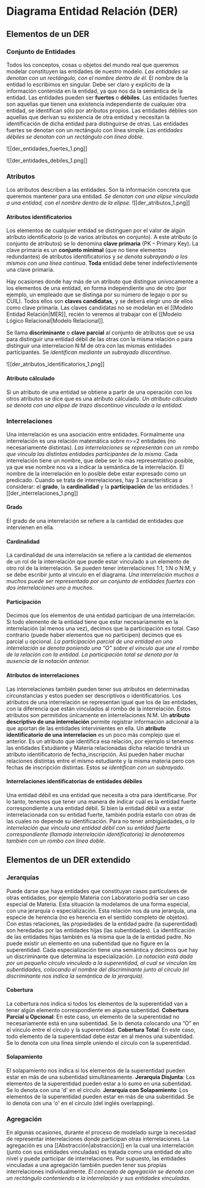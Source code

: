 # Diagrama Entidad Relación (DER)
## Elementos de un DER
### Conjunto de Entidades
Todos los conceptos, cosas u objetos del mundo real que queremos modelar constituyen las entidades de nuestro modelo. *Las entidades se denotan con un rectángulo, con el nombre dentro de él.*
El nombre de la entidad lo escribimos en singular. Debe ser claro y explícito de la información contenida en la entidad, ya que nos da la semántica de la entidad.
Las entidades pueden ser **fuertes** o **débiles**. Las entidades fuertes son aquellas que tienen una existencia independiente de cualquier otra entidad, se identifican sólo por atributos propios. Las entidades débiles son aquellas que derivan su existencia de otra entidad y necesitan la identificación de dicha entidad para distinguirse de otras.
Las entidades fuertes se denotan con un rectángulo con línea simple. *Las entidades débiles se denotan con un rectángulo con línea doble.*

![[der_entidades_fuertes_1.png]]

![[der_entidades_debiles_1.png]]

### Atributos
Los atributos describen a las entidades. Son la información concreta que queremos mantener para una entidad. *Se denotan con una elipse vinculada a una entidad, con el nombre dentro de la elipse.*
![[der_atributos_1.png]]

#### Atributos identificatorios
Los elementos de cualquier entidad se distinguen por el valor de algún atributo identificatorio (o de varios atributos en conjunto). A este atributo (o conjunto de atributos) se lo denomina **clave primaria** (PK – Primary Key). La clave primaria es un **conjunto minimal** (que no tiene elementos redundantes) de atributos identificatorios y *se denota subrayando a los mismos con una línea continua*. **Toda** entidad debe tener indefectivlemente una clave primaria.

Hay ocasiones donde hay más de un atributo que distingue unívocamente a los elementos de una entidad, en forma independiente uno de otro (por ejemplo, un empleado que se distinga por su número de legajo o por su CUIL). Todos ellos son **claves candidatas**, y se deberá elegir uno de ellos como clave primaria. Las claves candidatas no se modelan en el [[Modelo Entidad Relación|MER]], recién lo veremos al trabajar con el [[Modelo Lógico Relacional|Modelo Relacional]].

Se llama **discriminante** o **clave parcial** al conjunto de atributos que se usa para distinguir una entidad débil de las otras con la misma relación o para distinguir una interrelacion N:M de otra con las mismas entidades participantes. Se *identifican mediante un subrayado discontinuo*.

![[der_atributos_identificatorios_1.png]]

#### Atributo cálculado
Si un atributo de una entidad se obtiene a partir de una operación con los otros atributos se dice que es una atributo cálculado. *Un atributo cálculado se denota con una elipse de trazo discontinuo vinculada a la entidad.*

### Interrelaciones
Una interrelación es una asociación entre entidades. Formalmente una interrelación es una relación matemática sobre n>=2 entidades (no necesariamente distintas). *Las interrelaciones se representan con un rombo que vincula las distintas entidades participantes de la misma*.
Cada interrelación tiene un nombre, que debe ser lo más representativo posible, ya que ese nombre nos va a indicar la semántica de la interrelación. El nombre de la interrelación en lo posible debe estar expresado como un predicado.
Cuando se trata de interrelaciones, hay 3 características a considerar: el **grado**, la **cardinalidad** y la **participación** de las entidades.
![[der_interrelaciones_1.png]]

#### Grado
El grado de una interrelación se refiere a la cantidad de entidades que intervienen en ella.

#### Cardinalidad
La cardinalidad de una interrelación se refiere a la cantidad de elementos de un rol de la interrelación que puede estar vinculado a un elemento de otro rol de la interrelación. Se pueden tener interrelaciones 1:1, 1:N o N:M, y se debe escribir junto al vínculo en el diagrama.
*Una interrelación muchos a muchos puede ser representada por un conjunto de entidades fuertes con dos interrelaciones uno a muchos.*

#### Participación
Decimos que los elementos de una entidad participan de una interrelación. Si todo elemento de la entidad tiene que estar necesariamente en la interrelación (al menos una vez), decimos que la participación es total. Caso contrario (puede haber elementos que no participen) decimos que es parcial u opcional.
*La participación parcial de una entidad en una interrelación se denota poniendo una “O” sobre el vínculo que une el rombo de la relación con la entidad.*
*La participación total se denota por la ausencia de la notación anterior.*

#### Atributos de interrelaciones
Las interrelaciones también pueden tener sus atributos en determinadas circunstancias y estos pueden ser descriptivos o identificatorios. Los atributos de una interrelación se representan igual que los de las entidades, con la diferencia que están vinculados al rombo de la interrelación. Estos atributos son permitidos únicamente en interrelaciones N:M.
Un **atributo descriptivo de una interrelación** permite registrar información adicional a la que aportan de las entidades intervinientes en ella.
Un **atributo identificatorio de una interrelacion** es un poco más complejo que el anterior. Es un atributo que identifica esa relación, por ejemplo si tenemos las entidades Estudiante y Materia relacionadas dicha relación tendrá un atributo identificatorio de fecha_inscripción. Así pueden haber muchar relaciones distintas entre el mismo estudiante y la misma materia pero con fechas de inscripción distintas. Estos *se identifican con un subrayado*.

#### Interrelaciones identificatorias de entidades débiles
Una entidad débil es una entidad que necesita a otra para identificarse. Por lo tanto, tenemos que tener una manera de indicar cuál es la entidad fuerte correspondiente a una entidad débil. Si bien la entidad débil va a estar interrelacionada con su entidad fuerte, también podría estarlo con otras de las cuales no depende su identificación. Para no tener ambigüedades, *a la interrelación que vincula una entidad débil con su entidad fuerte correspondiente (llamada interrelación identificatoria) la denotaremos también con un rombo con línea doble*.

## Elementos de un DER extendido
### Jerarquías
Puede darse que haya entidades que constituyan casos particulares de otras entidades, por ejemplo Materia con Laboratorio podría ser un caso especial de Materia. Esta situación la modelamos de una forma especial, con una jerarquía o especialización. Esta relación nos da una jerarquía, una especie de herencia (no es herencia en el sentido completo de objetos). Con estas relaciones, las propiedades de la entidad padre (la superentidad) son heredadas por las entidades hijas (las subentidades).
La identificación de las entidades hijas también es la misma que la de la entidad padre. No puede existir un elemento en una subentidad que no figure en la superentidad. Cada especialización tiene una semántica y decimos que hay un discriminante que determina la especialización. *La notación está dada por un pequeño círculo vinculado a la superentidad, al cual se vinculan las subentidades, colocando el nombre del discriminante junto al círculo (el discriminante nos indica la semántica de la jerarquía).*

#### Cobertura
La cobertura nos indica si todos los elementos de la superentidad van a tener algún elemento correspondiente en alguna subentidad.
**Cobertura Parcial u Opcional**: En este caso, un elemento de la superentidad no necesariamente está en una subentidad. Se lo denota colocando una “O” en el vínculo entre el círculo y la superentidad.
**Cobertura Total**: En este caso, todo elemento de la superentidad debe estar en al menos una subentidad. Se lo denota con una línea simple uniendo el círculo con la superentidad.

#### Solapamiento
El solapamiento nos indica si los elementos de la superentidad pueden estar en más de una subentidad simultáneamente.
**Jerarquía Disjunta**: Los elementos de la superentidad pueden estar a lo sumo en una subentidad. Se lo denota con una 'd' en el círculo.
**Jerarquía con Solapamiento**: Los elementos de la superentidad pueden estar en más de una subentidad. Se lo denota con una 'o' en el círculo (del inglés overlapping).

### Agregación
En algunas ocasiones, durante el proceso de modelado surge la necesidad de representar interrelaciones donde participan otras interrelaciones.
La agregación es una [[Abstracción|abstracción]] en la cual una interrelación (junto con sus entidades vinculadas) es tratada como una entidad de alto nivel y puede participar de interrelaciones. Por supuesto, las entidades vinculadas a una agregación también pueden tener sus propias interrelaciones individualmente.
*El concepto de agregación se denota con un rectángulo conteniendo a la interrelación y sus entidades vinculadas.*
